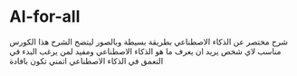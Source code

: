 # AI-for-all
شرح مختصر عن الذكاء الاصطناعي
بطريقة بسيطة وبالصور ليتضح الشرح 
هذا الكورس مناسب لاي شخص يريد ان يعرف ما هو الذكاء الاصطناعي
ومفيد لمن يرغب البدء في التعمق في الذكاء الاصطناعي
اتمني تكون بافادة
